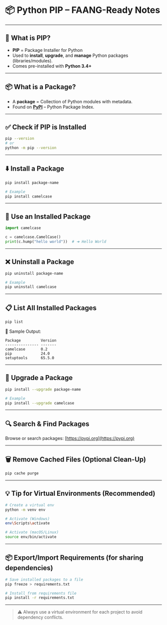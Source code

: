 # 📦 Python PIP – FAANG-Ready Notes

---

## 🔹 What is PIP?

- **PIP** = Package Installer for Python
- Used to **install**, **upgrade**, and **manage** Python packages (libraries/modules).
- Comes pre-installed with **Python 3.4+**

---

## 📦 What is a Package?

- A **package** = Collection of Python modules with metadata.
- Found on **[PyPI](https://pypi.org)** – Python Package Index.

---

## ✅ Check if PIP is Installed

```bash
pip --version
# or
python -m pip --version
```

---

## ⬇️ Install a Package

```bash
pip install package-name

# Example
pip install camelcase
```

---

## 🧪 Use an Installed Package

```python
import camelcase

c = camelcase.CamelCase()
print(c.hump("hello world"))  # ➜ Hello World
```

---

## ❌ Uninstall a Package

```bash
pip uninstall package-name

# Example
pip uninstall camelcase
```

---

## 📋 List All Installed Packages

```bash
pip list
```

📘 Sample Output:

```
Package         Version
--------------- -------
camelcase       0.2
pip             24.0
setuptools      65.5.0
```

---

## 🔄 Upgrade a Package

```bash
pip install --upgrade package-name

# Example
pip install --upgrade camelcase
```

---

## 🔍 Search & Find Packages

Browse or search packages: [https://pypi.org](https://pypi.org)

---

## 🗑️ Remove Cached Files (Optional Clean-Up)

```bash
pip cache purge
```

---

## 💡 Tip for Virtual Environments (Recommended)

```bash
# Create a virtual env
python -m venv env

# Activate (Windows)
env\Scripts\activate

# Activate (macOS/Linux)
source env/bin/activate
```

---

## 📦 Export/Import Requirements (for sharing dependencies)

```bash
# Save installed packages to a file
pip freeze > requirements.txt

# Install from requirements file
pip install -r requirements.txt
```

---

> ⚠️ Always use a virtual environment for each project to avoid dependency conflicts.
